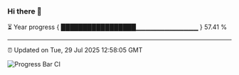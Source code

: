 ### Hi there 👋

⏳ Year progress { █████████████████▁▁▁▁▁▁▁▁▁▁▁▁▁ } 57.41 %

---

⏰ Updated on Tue, 29 Jul 2025 12:58:05 GMT

![Progress Bar CI](https://github.com/ZhaoGui/ZhaoGui/workflows/Progress%20Bar%20CI/badge.svg)
